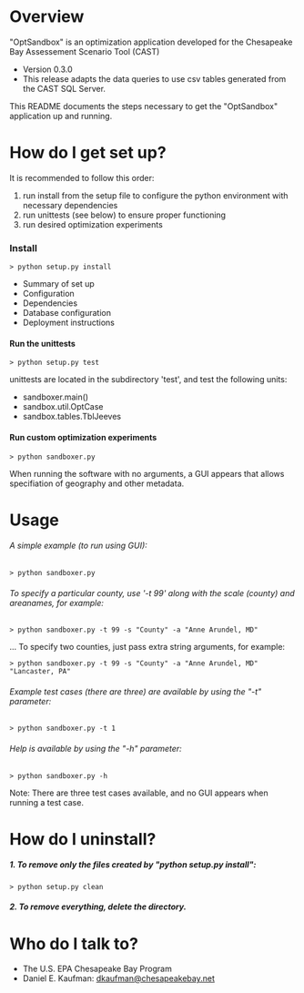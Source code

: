 # Overview

"OptSandbox" is an optimization application developed for
the Chesapeake Bay Assessement Scenario Tool (CAST)

* Version 0.3.0
* This release adapts the data queries to use csv tables
    generated from the CAST SQL Server.

This README documents the steps necessary to get the "OptSandbox"
application up and running.

# How do I get set up?

It is recommended to follow this order:
1) run install from the setup file to configure
the python environment with necessary dependencies
2) run unittests (see below) to ensure proper functioning
3) run desired optimization experiments

### Install

    > python setup.py install


* Summary of set up
* Configuration
* Dependencies
* Database configuration
* Deployment instructions

#### Run the unittests

    > python setup.py test

unittests are located in the subdirectory 'test', and test the following units:
* sandboxer.main()
* sandbox.util.OptCase
* sandbox.tables.TblJeeves

#### Run custom optimization experiments

    > python sandboxer.py

When running the software with no arguments,
a GUI appears that allows specifiation of geography and other metadata.

# Usage

###### A simple example (to run using GUI):

    > python sandboxer.py

###### To specify a particular county, use '-t 99' along with the scale (county) and areanames, for example:

    > python sandboxer.py -t 99 -s "County" -a "Anne Arundel, MD"
... To specify two counties, just pass extra string arguments, for example:

    > python sandboxer.py -t 99 -s "County" -a "Anne Arundel, MD" "Lancaster, PA"

###### Example test cases (there are three) are available by using the "-t" parameter:

    > python sandboxer.py -t 1

###### Help is available by using the "-h" parameter:

    > python sandboxer.py -h

Note:
There are three test cases available, and
no GUI appears when running a test case.

# How do I uninstall?

##### 1. To remove only the files created by "python setup.py install":

    > python setup.py clean

##### 2. To remove everything, delete the directory.

# Who do I talk to? ###

* The U.S. EPA Chesapeake Bay Program
* Daniel E. Kaufman: dkaufman@chesapeakebay.net